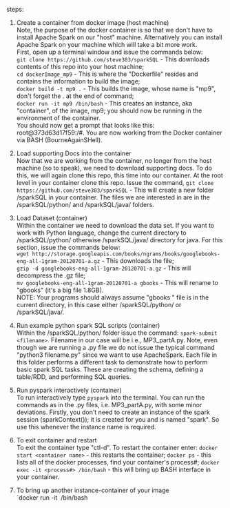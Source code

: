 steps:  
1.  Create a container from docker image (host machine)   
Note, the purpose of the docker container is so that we don't have to install Apache Spark on our "host" machine.  Alternatively you can install Apache Spark on your machine which will take a bit more work.  
First, open up a terminal window and issue the commands below:  
`git clone https://github.com/steve303/sparkSQL` - This downloads contents of this repo into your host machine;  
`cd dockerImage_mp9`  - This is where the "Dockerfile" resides and contains the information to build the image;  
`docker build -t mp9 .` - This builds the image, whose name is "mp9", don't forget the . at the end of command;  
`docker run -it mp9 /bin/bash`  - This creates an instance, aka "container", of the image, mp9; you should now be running in the environment of the container.  
You should now get a prompt that looks like this: root@373d63d17f59:/#.  You are now working from the Docker container via BASH (BourneAgainSHell).  

2.  Load supporting Docs into the container  
Now that we are working from the container, no longer from the host machine (so to speak), we need to download supporting docs.  To do this, we will again clone this repo, this time into our container.  At the root level in your container clone this repo. Issue the command, `git clone https://github.com/steve303/sparkSQL` - This will create a new folder /sparkSQL in your container.  The files we are interested in are in the /sparkSQL/python/ and /sparkSQL/java/ folders.  

4.  Load Dataset (container)  
Within the container we need to download the data set.  If you want to work with Python language, change the current directory to /sparkSQL/python/ otherwise /sparkSQL/java/ directory for java.  For this section, issue the commands below:  
`wget http://storage.googleapis.com/books/ngrams/books/googlebooks-eng-all-1gram-20120701-a.gz` - This downloads the file;  
`gzip -d googlebooks-eng-all-1gram-20120701-a.gz` - This will decompress the .gz file;    
`mv googlebooks-eng-all-1gram-20120701-a gbooks` - This will rename to "gbooks" (it's a big file 1.8GB).  
NOTE: Your programs should always assume "gbooks " file is in the current directory, in this case either /sparkSQL/python/ or /sparkSQL/java/.  

3.  Run example python spark SQL scripts (container)  
Within the /sparkSQL/python/ folder issue the command: `spark-submit <filename>`.  Filename in our case will be i.e., MP3_partA.py.  Note, even though we are running a .py file we do not issue the typical command "python3 filename.py" since we want to use ApacheSpark.  Each file in this folder performs a different task to demonstrate how to perform basic spark SQL tasks.  These are creating the schema, defining a table/RDD, and performing SQL queries.    

4. Run pyspark interactively (container)  
To run interactively type `pyspark` into the terminal.  You can run the commands as in the .py files, i.e. MP3_partA.py, with some minor deviations.  Firstly, you don't need to create an instance of the spark session (sparkContext()); it is created for you and is named "spark".  So use this whenever the instance name is required.  

5. To exit container and restart  
To exit the container type "ctl-d".  To restart the container enter:
`docker start <container name>` - this restarts the container;
`docker ps` - this lists all of the docker processes, find your container's process#;
`docker exec -it <process#> /bin/bash` - this will bring up BASH interface in your container.  

6.  To bring up another instance-container of your image  
`docker run -it <image name> /bin/bash  


